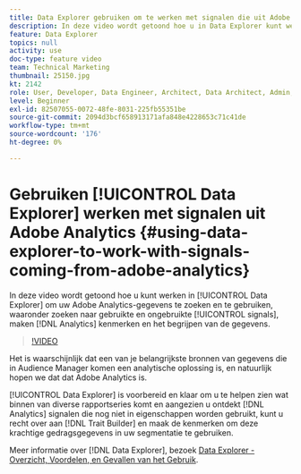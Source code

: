 ```yaml
---
title: Data Explorer gebruiken om te werken met signalen die uit Adobe Analytics komen
description: In deze video wordt getoond hoe u in Data Explorer kunt werken om uw Adobe Analytics-gegevens te zoeken en te gebruiken, waaronder het zoeken naar gebruikte en ongebruikte signalen, het maken van analysemogelijkheden en het begrijpen van de gegevens.
feature: Data Explorer
topics: null
activity: use
doc-type: feature video
team: Technical Marketing
thumbnail: 25150.jpg
kt: 2142
role: User, Developer, Data Engineer, Architect, Data Architect, Admin, Leader
level: Beginner
exl-id: 82507055-0072-48fe-8031-225fb55351be
source-git-commit: 2094d3bcf658913171afa848e4228653c71c41de
workflow-type: tm+mt
source-wordcount: '176'
ht-degree: 0%

---
```


# Gebruiken [!UICONTROL Data Explorer] werken met signalen uit Adobe Analytics {#using-data-explorer-to-work-with-signals-coming-from-adobe-analytics}

In deze video wordt getoond hoe u kunt werken in [!UICONTROL Data Explorer] om uw Adobe Analytics-gegevens te zoeken en te gebruiken, waaronder zoeken naar gebruikte en ongebruikte [!UICONTROL signals], maken [!DNL Analytics] kenmerken en het begrijpen van de gegevens.

>[!VIDEO](https://video.tv.adobe.com/v/25150/?quality=12)

Het is waarschijnlijk dat een van je belangrijkste bronnen van gegevens die in Audience Manager komen een analytische oplossing is, en natuurlijk hopen we dat dat Adobe Analytics is.

[!UICONTROL Data Explorer] is voorbereid en klaar om u te helpen zien wat binnen van diverse rapportseries komt en aangezien u ontdekt [!DNL Analytics] signalen die nog niet in eigenschappen worden gebruikt, kunt u recht over aan [!DNL Trait Builder] en maak de kenmerken om deze krachtige gedragsgegevens in uw segmentatie te gebruiken.

Meer informatie over [!DNL Data Explorer], bezoek [Data Explorer - Overzicht, Voordelen, en Gevallen van het Gebruik](https://experienceleague.adobe.com/docs/audience-manager/user-guide/features/data-explorer/data-explorer-overview.html?lang=nl-NL).
